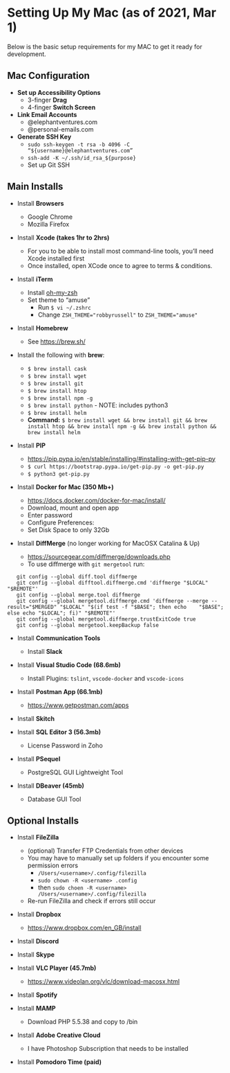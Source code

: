 
# Setting Up My Mac (as of 2021, Mar 1)
Below is the basic setup requirements for my MAC to get it ready for development.

## Mac Configuration
* **Set up Accessibility Options**
  * 3-finger **Drag**
  * 4-finger **Switch Screen**
* **Link Email Accounts**
  * <username>@elephantventures.com
  * <username>@personal-emails.com
* **Generate SSH Key**
  * `sudo ssh-keygen -t rsa -b 4096 -C “${username}@elephantventures.com”`
  * `ssh-add -K ~/.ssh/id_rsa_${purpose}`
  * Set up Git SSH

## Main Installs

* Install **Browsers**
  * Google Chrome
  * Mozilla Firefox

* Install **Xcode (takes 1hr to 2hrs)**
  * For you to be able to install most command-line tools, you’ll need Xcode installed first
  * Once installed, open XCode once to agree to terms & conditions.

* Install **iTerm**
  * Install [oh-my-zsh](https://github.com/robbyrussell/oh-my-zsh)
  * Set theme to “amuse”
    * Run `$ vi ~/.zshrc`
    * Change `ZSH_THEME="robbyrussell"` to `ZSH_THEME="amuse"`

* Install **Homebrew**
  * See https://brew.sh/

* Install the following with **brew**:
  * `$ brew install cask`
  * `$ brew install wget`
  * `$ brew install git`
  * `$ brew install htop`
  * `$ brew install npm -g`
  * `$ brew install python` - NOTE: includes python3
  * `$ brew install helm`
  * **Command:** `$ brew install wget && brew install git && brew install htop && brew install npm -g && brew install python && brew install helm`

* Install **PIP**
  * https://pip.pypa.io/en/stable/installing/#installing-with-get-pip-py
  * `$ curl https://bootstrap.pypa.io/get-pip.py -o get-pip.py`
  * `$ python3 get-pip.py`

* Install **Docker for Mac (350 Mb+)**
  * https://docs.docker.com/docker-for-mac/install/
  * Download, mount and open app
  * Enter password
  * Configure Preferences:
  * Set Disk Space to only 32Gb

* Install **DiffMerge** (no longer working for MacOSX Catalina & Up)
  * https://sourcegear.com/diffmerge/downloads.php
  * To use diffmerge with `git mergetool` run:
```
   git config --global diff.tool diffmerge
   git config --global difftool.diffmerge.cmd 'diffmerge "$LOCAL" "$REMOTE"'
   git config --global merge.tool diffmerge
   git config --global mergetool.diffmerge.cmd 'diffmerge --merge --result="$MERGED" "$LOCAL" "$(if test -f "$BASE"; then echo    "$BASE"; else echo "$LOCAL"; fi)" "$REMOTE"'
   git config --global mergetool.diffmerge.trustExitCode true
   git config --global mergetool.keepBackup false
```

* Install **Communication Tools**
  * Install **Slack**

* Install **Visual Studio Code (68.6mb)**
  * Install Plugins: `tslint`, `vscode-docker` and `vscode-icons`

* Install **Postman App (66.1mb)**
  * https://www.getpostman.com/apps

* Install **Skitch**

* Install **SQL Editor 3 (56.3mb)**
  * License Password in Zoho

* Install **PSequel**
  * PostgreSQL GUI Lightweight Tool

* Install **DBeaver (45mb)**
  * Database GUI Tool

## Optional Installs

* Install **FileZilla**
  * (optional) Transfer FTP Credentials from other devices
  * You may have to manually set up folders if you encounter some permission errors
    * `/Users/<username>/.config/filezilla`
    * `sudo chown -R <username> .config`
    * then `sudo choen -R <username> /Users/<username>/.config/filezilla`
  * Re-run FileZilla and check if errors still occur

* Install **Dropbox**
  * https://www.dropbox.com/en_GB/install

* Install **Discord**
* Install **Skype**
* Install **VLC Player (45.7mb)**
  * https://www.videolan.org/vlc/download-macosx.html
* Install **Spotify**
* Install **MAMP**
  * Download PHP 5.5.38 and copy to /bin
* Install **Adobe Creative Cloud**
  * I have Photoshop Subscription that needs to be installed
* Install **Pomodoro Time (paid)**
